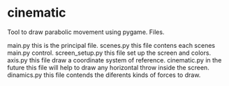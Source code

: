 cinematic
=========

Tool to draw parabolic movement using pygame.
Files.

main.py this is the principal file.
scenes.py this file contens each scenes main.py control.
screen_setup.py this file set up the screen and colors.
axis.py this file draw a coordinate system of reference.
cinematic.py in the future this file will help to draw any horizontal throw inside the screen.
dinamics.py this file contends the diferents kinds of forces to draw.
